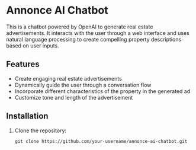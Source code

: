 # Annonce AI Chatbot

This is a chatbot powered by OpenAI to generate real estate advertisements. It interacts with the user through a web interface and uses natural language processing to create compelling property descriptions based on user inputs.

## Features

- Create engaging real estate advertisements
- Dynamically guide the user through a conversation flow
- Incorporate different characteristics of the property in the generated ad
- Customize tone and length of the advertisement

## Installation

1. Clone the repository:

   ```shell
   git clone https://github.com/your-username/annonce-ai-chatbot.git

